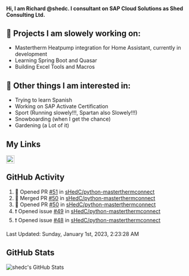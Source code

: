 #### Hi, I am Richard @shedc. I consultant on SAP Cloud Solutions as Shed Consulting Ltd.

## 👋 Projects I am slowely working on:
- Mastertherm Heatpump integration for Home Assistant, currently in development
- Learning Spring Boot and Quasar
- Building Excel Tools and Macros

## 👀 Other things I am interested in:
- Trying to learn Spanish
- Working on SAP Activate Certification
- Sport (Running slowely!!!, Spartan also Slowely!!!)
- Snowboarding (when I get the chance)
- Gardening (a Lot of it)

## My Links
[<img align="left" alt="shedc | LinkedIn" width="22px" src="https://cdn.jsdelivr.net/npm/simple-icons@v3/icons/linkedin.svg" />][linkedin]

<br/>

## GitHub Activity
<!--RECENT_ACTIVITY:start-->
1. 💪 Opened PR [#51](https://github.com/sHedC/python-masterthermconnect/pull/51) in [sHedC/python-masterthermconnect](https://github.com/sHedC/python-masterthermconnect)
2. 🎉 Merged PR [#50](https://github.com/sHedC/python-masterthermconnect/pull/50) in [sHedC/python-masterthermconnect](https://github.com/sHedC/python-masterthermconnect)
3. 💪 Opened PR [#50](https://github.com/sHedC/python-masterthermconnect/pull/50) in [sHedC/python-masterthermconnect](https://github.com/sHedC/python-masterthermconnect)
4. ❗️ Opened issue [#49](https://github.com/sHedC/python-masterthermconnect/issues/49) in [sHedC/python-masterthermconnect](https://github.com/sHedC/python-masterthermconnect)
5. ❗️ Opened issue [#48](https://github.com/sHedC/python-masterthermconnect/issues/48) in [sHedC/python-masterthermconnect](https://github.com/sHedC/python-masterthermconnect)
<!--RECENT_ACTIVITY:end-->
<!--RECENT_ACTIVITY:last_update-->
Last Updated: Sunday, January 1st, 2023, 2:23:28 AM
<!--RECENT_ACTIVITY:last_update_end-->

## GitHub Stats
<img align="left" alt="shedc's GitHub Stats" src="https://github-readme-stats.vercel.app/api?username=shedc&show_icons=true&hide_title=true" />

[linkedin]: https://www.linkedin.com/in/richard-holmes-3314251/
